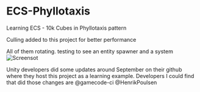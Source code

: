 # ECS-Phyllotaxis
Learning ECS - 10k Cubes in Phyllotaxis pattern

Culling added to this project for better performance

All of them rotating. testing to see an entity spawner and a system
![Screensot](https://i.imgur.com/uehHsJs.png)

Unity developers did some updates around September on their github where they host this project as a learning example.
Developers I could find that did those changes are @gamecode-ci @HenrikPoulsen